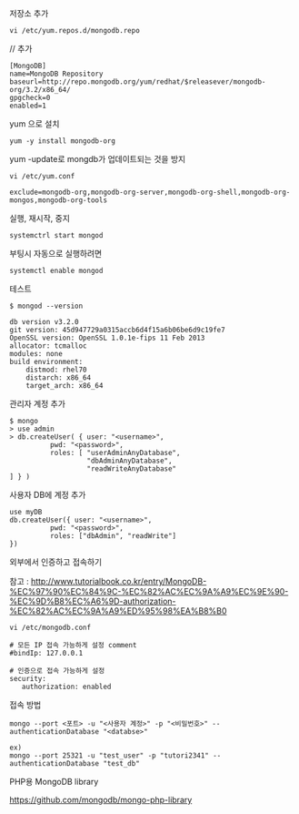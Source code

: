 저장소 추가

```
vi /etc/yum.repos.d/mongodb.repo
```

// 추가
```
[MongoDB]
name=MongoDB Repository
baseurl=http://repo.mongodb.org/yum/redhat/$releasever/mongodb-org/3.2/x86_64/
gpgcheck=0
enabled=1
```

yum 으로 설치

```
yum -y install mongodb-org
```

yum -update로 mongdb가 업데이트되는 것을 방지

```
vi /etc/yum.conf

exclude=mongodb-org,mongodb-org-server,mongodb-org-shell,mongodb-org-mongos,mongodb-org-tools
```

실행, 재시작, 중지

```
systemctrl start mongod
```

부팅시 자동으로 실행하려면

```
systemctl enable mongod
```

테스트

```
$ mongod --version

db version v3.2.0
git version: 45d947729a0315accb6d4f15a6b06be6d9c19fe7
OpenSSL version: OpenSSL 1.0.1e-fips 11 Feb 2013
allocator: tcmalloc
modules: none
build environment:
    distmod: rhel70
    distarch: x86_64
    target_arch: x86_64
```

관리자 계정 추가
```
$ mongo    
> use admin
> db.createUser( { user: "<username>",
          pwd: "<password>",
          roles: [ "userAdminAnyDatabase",
                   "dbAdminAnyDatabase",
                   "readWriteAnyDatabase"
] } )
```

사용자 DB에 계정 추가
```
use myDB
db.createUser({ user: "<username>",
          pwd: "<password>",
          roles: ["dbAdmin", "readWrite"]
})
```


외부에서 인증하고 접속하기

참고 : http://www.tutorialbook.co.kr/entry/MongoDB-%EC%97%90%EC%84%9C-%EC%82%AC%EC%9A%A9%EC%9E%90-%EC%9D%B8%EC%A6%9D-authorization-%EC%82%AC%EC%9A%A9%ED%95%98%EA%B8%B0

```
vi /etc/mongodb.conf

# 모든 IP 접속 가능하게 설정 comment
#bindIp: 127.0.0.1

# 인증으로 접속 가능하게 설정
security:
   authorization: enabled
```

접속 방법
```
mongo --port <포트> -u "<사용자 계정>" -p "<비밀번호>" --authenticationDatabase "<databse>"
 
ex)
mongo --port 25321 -u "test_user" -p "tutori2341" --authenticationDatabase "test_db"
```

PHP용 MongoDB library

https://github.com/mongodb/mongo-php-library

